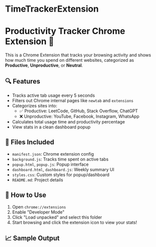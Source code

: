# TimeTrackerExtension

# Productivity Tracker Chrome Extension 🚀

This is a Chrome Extension that tracks your browsing activity and shows how much time you spend on different websites, categorized as **Productive**, **Unproductive**, or **Neutral**.

## 🔍 Features

- Tracks active tab usage every 5 seconds
- Filters out Chrome internal pages like `newtab` and `extensions`
- Categorizes sites into:
  - ✅ Productive: LeetCode, GitHub, Stack Overflow, ChatGPT
  - ❌ Unproductive: YouTube, Facebook, Instagram, WhatsApp
- Calculates total usage time and productivity percentage
- View stats in a clean dashboard popup

## 📁 Files Included

- `manifest.json`: Chrome extension config
- `background.js`: Tracks time spent on active tabs
- `popup.html`, `popup.js`: Popup interface
- `dashboard.html`, `dashboard.js`: Weekly summary UI
- `styles.css`: Custom styles for popup/dashboard
- `README.md`: Project details

## 🚀 How to Use

1. Open `chrome://extensions`
2. Enable "Developer Mode"
3. Click "Load unpacked" and select this folder
4. Start browsing and click the extension icon to view your stats!

## 📈 Sample Output

